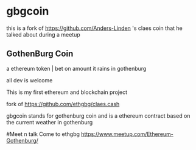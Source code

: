 # gbgcoin
this is a fork of https://github.com/Anders-Linden 's claes coin that he talked about during a meetup

## GothenBurg Coin
a ethereum token | bet on amount it rains in gothenburg

all dev is welcome

This is my first ethereum and blockchain project 


fork of https://github.com/ethgbg/claes.cash

gbgcoin stands for gothenburg coin and is a ethereum contract based on the current weather in gothenburg


#Meet n talk
Come to ethgbg
https://www.meetup.com/Ethereum-Gothenburg/

